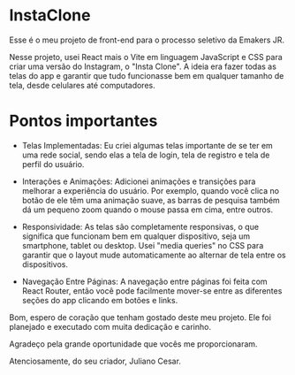 # InstaClone

Esse é o meu projeto de front-end para o processo seletivo da Emakers JR.

Nesse projeto, usei React mais o Vite em linguagem JavaScript e CSS para criar uma versão do Instagram, o "Insta Clone". A ideia era fazer todas as telas do app e garantir que tudo funcionasse bem em qualquer tamanho de tela, desde celulares até computadores.

# Pontos importantes

- Telas Implementadas:
  Eu criei algumas telas importante de se ter em uma rede social, sendo elas a tela de login, tela de registro e tela de perfil do usuário.

- Interações e Animações:
  Adicionei animações e transições para melhorar a experiência do usuário. Por exemplo, quando você clica no botão de ele têm uma animação suave, as barras de pesquisa também dá um pequeno zoom quando o mouse passa em cima, entre outros.

- Responsividade:
  As telas são completamente responsivas, o que significa que funcionam bem em qualquer dispositivo, seja um smartphone, tablet ou desktop. Usei "media queries" no CSS para garantir que o layout mude automaticamente ao alternar de tela entre os dispositivos.

- Navegação Entre Páginas:
  A navegação entre páginas foi feita com React Router, então você pode facilmente mover-se entre as diferentes seções do app clicando em botões e links.

Bom, espero de coração que tenham gostado deste meu projeto. Ele foi planejado e executado com muita dedicação e carinho.

Agradeço pela grande oportunidade que vocês me proporcionaram.

Atenciosamente, do seu criador, Juliano Cesar.
